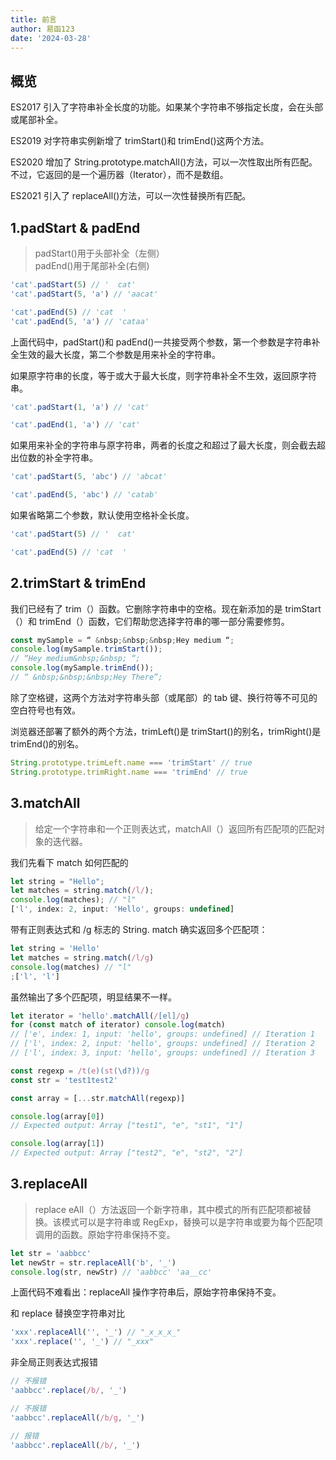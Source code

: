 ```yaml
---
title: 前言
author: 易函123
date: '2024-03-28'
---
```


## 概览

ES2017 引入了字符串补全长度的功能。如果某个字符串不够指定长度，会在头部或尾部补全。

ES2019 对字符串实例新增了 trimStart()和 trimEnd()这两个方法。

ES2020 增加了 String.prototype.matchAll()方法，可以一次性取出所有匹配。不过，它返回的是一个遍历器（Iterator），而不是数组。

ES2021 引入了 replaceAll()方法，可以一次性替换所有匹配。

## 1.padStart & padEnd

> padStart()用于头部补全（左侧）  
> padEnd()用于尾部补全(右侧)

```javascript
'cat'.padStart(5) // '  cat'
'cat'.padStart(5, 'a') // 'aacat'

'cat'.padEnd(5) // 'cat  '
'cat'.padEnd(5, 'a') // 'cataa'
```

上面代码中，padStart()和 padEnd()一共接受两个参数，第一个参数是字符串补全生效的最大长度，第二个参数是用来补全的字符串。

如果原字符串的长度，等于或大于最大长度，则字符串补全不生效，返回原字符串。

```javascript
'cat'.padStart(1, 'a') // 'cat'

'cat'.padEnd(1, 'a') // 'cat'
```

如果用来补全的字符串与原字符串，两者的长度之和超过了最大长度，则会截去超出位数的补全字符串。

```javascript
'cat'.padStart(5, 'abc') // 'abcat'

'cat'.padEnd(5, 'abc') // 'catab'
```

如果省略第二个参数，默认使用空格补全长度。

```javascript
'cat'.padStart(5) // '  cat'

'cat'.padEnd(5) // 'cat  '
```

## 2.trimStart & trimEnd

我们已经有了 trim（）函数。它删除字符串中的空格。现在新添加的是 trimStart（）和 trimEnd（）函数，它们帮助您选择字符串的哪一部分需要修剪。

```javascript
const mySample = “ &nbsp;&nbsp;&nbsp;Hey medium “;
console.log(mySample.trimStart());
// “Hey medium&nbsp;&nbsp; “;
console.log(mySample.trimEnd());
// “ &nbsp;&nbsp;&nbsp;Hey There”;
```

除了空格键，这两个方法对字符串头部（或尾部）的 tab 键、换行符等不可见的空白符号也有效。

浏览器还部署了额外的两个方法，trimLeft()是 trimStart()的别名，trimRight()是 trimEnd()的别名。

```javascript
String.prototype.trimLeft.name === 'trimStart' // true
String.prototype.trimRight.name === 'trimEnd' // true
```

## 3.matchAll

> 给定一个字符串和一个正则表达式，matchAll（）返回所有匹配项的匹配对象的迭代器。

我们先看下 match 如何匹配的

```javascript
let string = "Hello";
let matches = string.match(/l/);
console.log(matches); // "l"
['l', index: 2, input: 'Hello', groups: undefined]
```

带有正则表达式和 /g 标志的 String. match 确实返回多个匹配项：

```javascript
let string = 'Hello'
let matches = string.match(/l/g)
console.log(matches) // "l"
;['l', 'l']
```

虽然输出了多个匹配项，明显结果不一样。

```javascript
let iterator = 'hello'.matchAll(/[el]/g)
for (const match of iterator) console.log(match)
// ['e', index: 1, input: 'hello', groups: undefined] // Iteration 1
// ['l', index: 2, input: 'hello', groups: undefined] // Iteration 2
// ['l', index: 3, input: 'hello', groups: undefined] // Iteration 3
```

```javascript
const regexp = /t(e)(st(\d?))/g
const str = 'test1test2'

const array = [...str.matchAll(regexp)]

console.log(array[0])
// Expected output: Array ["test1", "e", "st1", "1"]

console.log(array[1])
// Expected output: Array ["test2", "e", "st2", "2"]
```

## 3.replaceAll

> replace eAll（）方法返回一个新字符串，其中模式的所有匹配项都被替换。该模式可以是字符串或 RegExp，替换可以是字符串或要为每个匹配项调用的函数。原始字符串保持不变。

```javascript
let str = 'aabbcc'
let newStr = str.replaceAll('b', '_')
console.log(str, newStr) // 'aabbcc' 'aa__cc'
```

上面代码不难看出：replaceAll 操作字符串后，原始字符串保持不变。

和 replace 替换空字符串对比

```javascript
'xxx'.replaceAll('', '_') // "_x_x_x_"
'xxx'.replace('', '_') // "_xxx"
```

非全局正则表达式报错

```javascript
// 不报错
'aabbcc'.replace(/b/, '_')

// 不报错
'aabbcc'.replaceAll(/b/g, '_')

// 报错
'aabbcc'.replaceAll(/b/, '_')
```
